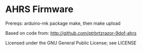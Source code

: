 AHRS Firmware
=========================

Prereqs: arduino-mk package
make, then make upload

Based on code from: http://github.com/ptrbrtzrazor-9dof-ahrs

Licensed under the GNU General Public License; see LICENSE
